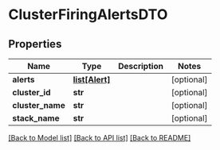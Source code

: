 # ClusterFiringAlertsDTO

## Properties
Name | Type | Description | Notes
------------ | ------------- | ------------- | -------------
**alerts** | [**list[Alert]**](Alert.md) |  | [optional] 
**cluster_id** | **str** |  | [optional] 
**cluster_name** | **str** |  | [optional] 
**stack_name** | **str** |  | [optional] 

[[Back to Model list]](../README.md#documentation-for-models) [[Back to API list]](../README.md#documentation-for-api-endpoints) [[Back to README]](../README.md)

